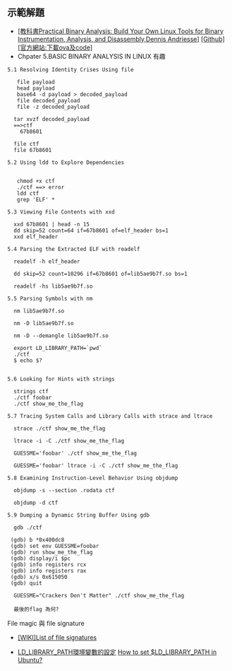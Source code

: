 ## 示範解題

- [[教科書Practical Binary Analysis: Build Your Own Linux Tools for Binary Instrumentation, Analysis, and Disassembly,Dennis Andriesse]](https://www.tenlong.com.tw/products/9781593279127) [[Github]](https://github.com/wilvk/practical-binary) [[官方網站:下載ova及code]](https://practicalbinaryanalysis.com/)
- Chpater 5.BASIC BINARY ANALYSIS IN LINUX  有趣

```
5.1 Resolving Identity Crises Using file
  
   file payload
   head payload
   base64 -d payload > decoded_payload
   file decoded_payload
   file -z decoded_payload
  
  tar xvzf decoded_payload
  ==>ctf
    67b8601

  file ctf
  file 67b8601

5.2 Using ldd to Explore Dependencies
  

   chmod +x ctf
   ./ctf ==> error
   ldd ctf
   grep 'ELF' *
  
5.3 Viewing File Contents with xxd 
  
  xxd 67b8601 | head -n 15
  dd skip=52 count=64 if=67b8601 of=elf_header bs=1
  xxd elf_header
  
5.4 Parsing the Extracted ELF with readelf
  
  readelf -h elf_header
  
  dd skip=52 count=10296 if=67b8601 of=lib5ae9b7f.so bs=1
  
  readelf -hs lib5ae9b7f.so
  
5.5 Parsing Symbols with nm 
  
  nm lib5ae9b7f.so
  
  nm -D lib5ae9b7f.so
  
  nm -D --demangle lib5ae9b7f.so
  
  export LD_LIBRARY_PATH=`pwd`
  ./ctf
  $ echo $?

  
5.6 Looking for Hints with strings 
  
  strings ctf
  ./ctf foobar
  ./ctf show_me_the_flag

5.7 Tracing System Calls and Library Calls with strace and ltrace
  
  strace ./ctf show_me_the_flag
  
  ltrace -i -C ./ctf show_me_the_flag
  
  GUESSME='foobar' ./ctf show_me_the_flag
  
  GUESSME='foobar' ltrace -i -C ./ctf show_me_the_flag

5.8 Examining Instruction-Level Behavior Using objdump 

  objdump -s --section .rodata ctf
  
  objdump -d ctf
  
5.9 Dumping a Dynamic String Buffer Using gdb
  
  gdb ./ctf
  
 (gdb) b *0x400dc8
 (gdb) set env GUESSME=foobar
 (gdb) run show_me_the_flag
 (gdb) display/i $pc
 (gdb) info registers rcx
 (gdb) info registers rax
 (gdb) x/s 0x615050
 (gdb) quit
  
  GUESSME="Crackers Don't Matter" ./ctf show_me_the_flag
  
  最後的flag 為何?
```
  
File magic 與 file signature
  
- [[WIKI]List of file signatures](https://en.wikipedia.org/wiki/List_of_file_signatures)  
  
- [LD_LIBRARY_PATH環境變數的設定](https://www.itread01.com/content/1549007643.html) 
  [How to set $LD_LIBRARY_PATH in Ubuntu?](https://serverfault.com/questions/201709/how-to-set-ld-library-path-in-ubuntu)
